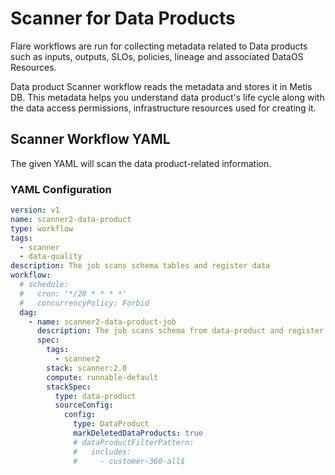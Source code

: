 # Scanner for Data Products

Flare workflows are run for collecting metadata related to Data products such as inputs, outputs, SLOs, policies, lineage and associated DataOS Resources.

Data product Scanner workflow reads the metadata and stores it in Metis DB. This metadata helps you understand data product's life cycle along with the data access permissions, infrastructure resources used for creating it.

## Scanner Workflow YAML 

The given YAML will scan the data product-related information.

### **YAML Configuration**

```yaml
version: v1
name: scanner2-data-product
type: workflow
tags:
  - scanner
  - data-quality
description: The job scans schema tables and register data
workflow:
  # schedule:
  #   cron: '*/20 * * * *'
  #   concurrencyPolicy: Forbid
  dag:
    - name: scanner2-data-product-job
      description: The job scans schema from data-product and register data to metis
      spec:
        tags:
          - scanner2
        stack: scanner:2.0
        compute: runnable-default
        stackSpec:
          type: data-product
          sourceConfig:
            config:
              type: DataProduct
              markDeletedDataProducts: true
              # dataProductFilterPattern:
              #   includes:
              #     - customer-360-all$
```
